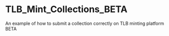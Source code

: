 # TLB_Mint_Collections_BETA
An example of how to submit a collection correctly on TLB minting platform BETA

